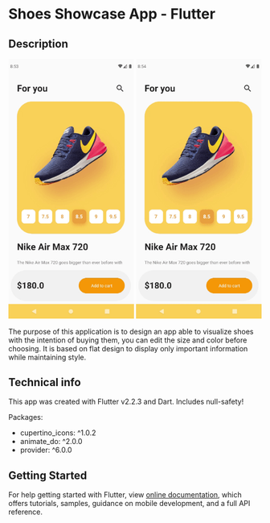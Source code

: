 # Shoes Showcase App - Flutter

## Description
<img src="assets/shoes01.gif" width="250"/> <img src="assets/shoes02.gif" width="250"/>

The purpose of this application is to design an app able to visualize shoes with the intention of buying them, you can edit the size and color before choosing.
It is based on flat design to display only important information while maintaining style. 

## Technical info
This app was created with Flutter v2.2.3 and Dart. Includes null-safety!

Packages:
- cupertino_icons: ^1.0.2
- animate_do: ^2.0.0
- provider: ^6.0.0




## Getting Started

For help getting started with Flutter, view
[online documentation](https://flutter.dev/docs), which offers tutorials,
samples, guidance on mobile development, and a full API reference.
